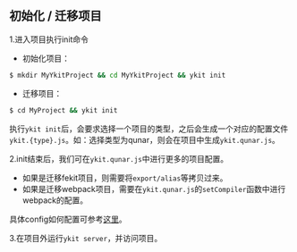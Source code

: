 ## 初始化 / 迁移项目

1.进入项目执行init命令

- 初始化项目：

```bash
$ mkdir MyYkitProject && cd MyYkitProject && ykit init
```

- 迁移项目：

```bash
$ cd MyProject && ykit init
```

执行`ykit init`后，会要求选择一个项目的类型，之后会生成一个对应的配置文件`ykit.{type}.js`。如：选择类型为qunar，则会在项目中生成`ykit.qunar.js`。

2.init结束后，我们可在`ykit.qunar.js`中进行更多的项目配置。

- 如果是迁移fekit项目，则需要将`export/alias`等拷贝过来。
- 如果是迁移webpack项目，需要在`ykit.qunar.js`的`setCompiler`函数中进行webpack的配置。

具体config如何配置可参考[这里](config)。

3.在项目外运行`ykit server`，并访问项目。

